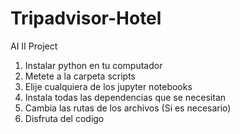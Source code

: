 # Tripadvisor-Hotel
AI II Project
1. Instalar python en tu computador
2. Metete a la carpeta scripts
3. Elije cualquiera de los jupyter notebooks
4. Instala todas las dependencias que se necesitan
5. Cambia las rutas de los archivos (Si es necesario)
6. Disfruta del codigo

